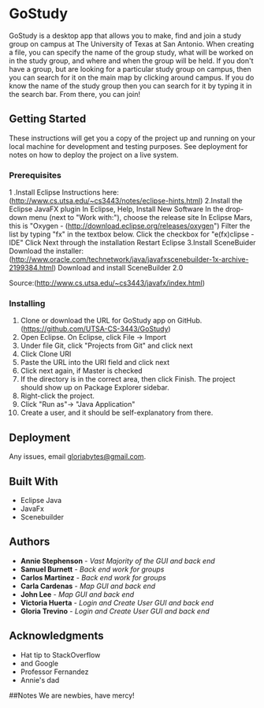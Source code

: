 # GoStudy

GoStudy is a desktop app that allows you to make, find and join a study group on campus at The University of Texas at San Antonio. When creating a file, you can specify the name of the group study, what will be worked on in the study group, and where and when the group will be held. If you don't have a group, but are looking for a particular study group on campus, then you can search for it on the main map by clicking around campus. If you do know the name of the study group then you can search for it by typing it in the search bar. From there, you can join! 

## Getting Started

These instructions will get you a copy of the project up and running on your local machine for development and testing purposes. See deployment for notes on how to deploy the project on a live system.

### Prerequisites

1 .Install Eclipse
    Instructions here: (http://www.cs.utsa.edu/~cs3443/notes/eclipse-hints.html)
2.Install the Eclipse JavaFX plugin
  In Eclipse, Help, Install New Software
  In the drop-down menu (next to "Work with:"), choose the release site In Eclipse Mars, 
  this is "Oxygen -      (http://download.eclipse.org/releases/oxygen")
  Filter the list by typing "fx" in the textbox below.
  Click the checkbox for "e(fx)clipse - IDE"
  Click Next through the installation
  Restart Eclipse
3.Install SceneBuider
  Download the installer: (http://www.oracle.com/technetwork/java/javafxscenebuilder-1x-archive-2199384.html)
  Download and install SceneBuilder 2.0

Source:(http://www.cs.utsa.edu/~cs3443/javafx/index.html)
### Installing

  1. Clone or download the URL for GoStudy app on GitHub. (https://github.com/UTSA-CS-3443/GoStudy)
  2. Open Eclipse. On Eclipse, click File -> Import
  3. Under file Git, click "Projects from Git" and click next
  4. Click Clone URI
  5. Paste the URL into the URI field and click next
  6. Click next again, if Master is checked
  7. If the directory is in the correct area, then click Finish. The project should show up on Package Explorer sidebar.
  8. Right-click the project. 
  9. Click "Run as"-> "Java Application"
  10. Create a user, and it should be self-explanatory from there. 
  
## Deployment

Any issues, email gloriabytes@gmail.com.


## Built With

* Eclipse Java
* JavaFx
* Scenebuilder

## Authors

* **Annie Stephenson** - *Vast Majority of the GUI and back end* 
* **Samuel Burnett** - *Back end work for groups* 
* **Carlos Martinez** - *Back end work for groups* 
* **Carla Cardenas** - *Map GUI and back end* 
* **John Lee** - *Map GUI and back end* 
* **Victoria Huerta** - *Login and Create User GUI and back end* 
* **Gloria Trevino** - *Login and Create User GUI and back end* 


## Acknowledgments

* Hat tip to StackOverflow
* and Google
* Professor Fernandez
* Annie's dad

##Notes
We are newbies, have mercy!
